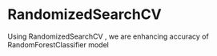 # RandomizedSearchCV
Using RandomizedSearchCV , we are enhancing accuracy of RandomForestClassifier model
